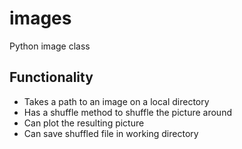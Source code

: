 # images

Python image class

## Functionality

* Takes a path to an image on a local directory
* Has a shuffle method to shuffle the picture around
* Can plot the resulting picture
* Can save shuffled file in working directory
